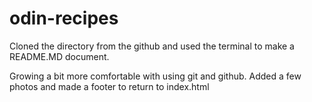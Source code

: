 # odin-recipes

Cloned the directory from the github and used the terminal to make a README.MD document. 

Growing a bit more comfortable with using git and github. 
Added a few photos and made a footer to return to index.html